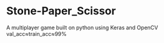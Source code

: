# Stone-Paper_Scissor
A multiplayer game built on python using Keras and OpenCV
val_acc≈train_acc≈99%
